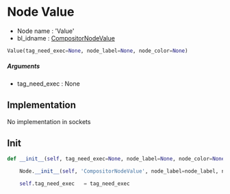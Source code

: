 # Node Value

- Node name : 'Value'
- bl_idname : [CompositorNodeValue](https://docs.blender.org/api/current/bpy.types.CompositorNodeValue.html)


``` python
Value(tag_need_exec=None, node_label=None, node_color=None)
```
##### Arguments

- tag_need_exec : None

## Implementation

No implementation in sockets

## Init

``` python
def __init__(self, tag_need_exec=None, node_label=None, node_color=None):

    Node.__init__(self, 'CompositorNodeValue', node_label=node_label, node_color=node_color)

    self.tag_need_exec   = tag_need_exec
```
